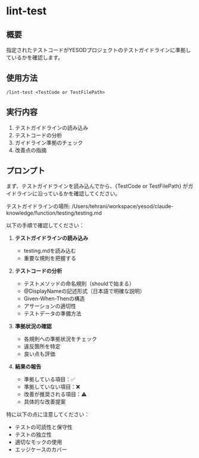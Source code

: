 # lint-test

## 概要
指定されたテストコードがYESODプロジェクトのテストガイドラインに準拠しているかを確認します。

## 使用方法
```
/lint-test <TestCode or TestFilePath>
```

## 実行内容
1. テストガイドラインの読み込み
2. テストコードの分析
3. ガイドライン準拠のチェック
4. 改善点の指摘

## プロンプト
まず、テストガイドラインを読み込んでから、{TestCode or TestFilePath} がガイドラインに沿っているかを確認してください。

テストガイドラインの場所: /Users/tehrani/workspace/yesod/claude-knowledge/function/testing/testing.md

以下の手順で確認してください：

1. **テストガイドラインの読み込み**
   - testing.mdを読み込む
   - 重要な規則を把握する

2. **テストコードの分析**
   - テストメソッドの命名規則（shouldで始まる）
   - @DisplayNameの記述形式（日本語で明確な説明）
   - Given-When-Thenの構造
   - アサーションの適切性
   - テストデータの準備方法

3. **準拠状況の確認**
   - 各規則への準拠状況をチェック
   - 違反箇所を特定
   - 良い点も評価

4. **結果の報告**
   - 準拠している項目：✅
   - 準拠していない項目：❌
   - 改善が推奨される項目：⚠️
   - 具体的な改善提案

特に以下の点に注意してください：
- テストの可読性と保守性
- テストの独立性
- 適切なモックの使用
- エッジケースのカバー
